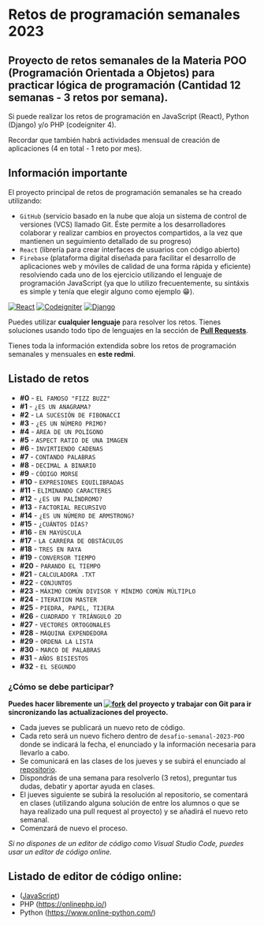 # Retos de programación semanales 2023
## Proyecto de retos semanales de la Materia POO (Programación Orientada a Objetos) para practicar lógica de programación (Cantidad 12 semanas - 3 retos por semana).

Si puede realizar los retos de programación en JavaScript (React), Python (Django) y/o PHP (codeigniter 4).

Recordar que también habrá actividades mensual de creación de aplicaciones (4 en total - 1 reto por mes).

## Información importante
El proyecto principal de retos de programación semanales se ha creado utilizando: 
* `GitHub` (servicio basado en la nube que aloja un sistema de control de versiones (VCS) llamado Git. Éste permite a los desarrolladores colaborar y realizar cambios en proyectos compartidos, a la vez que mantienen un seguimiento detallado de su progreso)
*  `React` (librería para crear interfaces de usuarios con código abierto)
* `Firebase` (plataforma digital diseñada para facilitar el desarrollo de aplicaciones web y móviles de calidad de una forma rápida y eficiente)
resolviendo cada uno de los ejercicio utilizando el lenguaje de programación JavaScript (ya que lo utilizo frecuentemente, su sintáxis es simple y tenía que elegir alguno como ejemplo 😁).

[![React](https://img.shields.io/badge/React-18.2.0-blue?longCache=true&style=popout-square)](https://es.reactjs.org/)
[![Codeigniter](https://img.shields.io/badge/codeigniter-4.2.4-red.svg?longCache=true&style=popout-square)](https://www.codeigniter.com/)
[![Django](https://img.shields.io/badge/django-4.2.3-greed.svg?longCache=true&style=popout-square)](https://www.djangoproject.com/)

Puedes utilizar **cualquier lenguaje** para resolver los retos. Tienes soluciones usando todo tipo de lenguajes en la sección de **[Pull Requests](https://github.com/rgplazas/desafio-semanal-2023-POO/pulls)**.

Tienes toda la información extendida sobre los retos de programación semanales y mensuales en **este redmi**.

## Listado de retos
* **#0**  - `EL FAMOSO "FIZZ BUZZ"`
* **#1**  - `¿ES UN ANAGRAMA?`
* **#2**  - `LA SUCESIÓN DE FIBONACCI`
* **#3**  - `¿ES UN NÚMERO PRIMO?`
* **#4**  - `ÁREA DE UN POLÍGONO`
* **#5**  - `ASPECT RATIO DE UNA IMAGEN`
* **#6**  - `INVIRTIENDO CADENAS`
* **#7**  - `CONTANDO PALABRAS`
* **#8**  - `DECIMAL A BINARIO`
* **#9**  - `CÓDIGO MORSE`
* **#10** - `EXPRESIONES EQUILIBRADAS`
* **#11** - `ELIMINANDO CARACTERES`
* **#12** - `¿ES UN PALÍNDROMO?`
* **#13** - `FACTORIAL RECURSIVO`
* **#14** - `¿ES UN NÚMERO DE ARMSTRONG?`
* **#15** - `¿CUÁNTOS DÍAS?`
* **#16** - `EN MAYÚSCULA`
* **#17** - `LA CARRERA DE OBSTÁCULOS`
* **#18** - `TRES EN RAYA`
* **#19** - `CONVERSOR TIEMPO`
* **#20** - `PARANDO EL TIEMPO`
* **#21** - `CALCULADORA .TXT` 
* **#22** - `CONJUNTOS` 
* **#23** - `MÁXIMO COMÚN DIVISOR Y MÍNIMO COMÚN MÚLTIPLO` 
* **#24** - `ITERATION MASTER` 
* **#25** - `PIEDRA, PAPEL, TIJERA` 
* **#26** - `CUADRADO Y TRIÁNGULO 2D` 
* **#27** - `VECTORES ORTOGONALES`
* **#28** - `MÁQUINA EXPENDEDORA`
* **#29** - `ORDENA LA LISTA`
* **#30** - `MARCO DE PALABRAS`
* **#31** - `AÑOS BISIESTOS`
* **#32** - `EL SEGUNDO`

### ¿Cómo se debe participar?

**Puedes hacer libremente un [![fork](https://img.shields.io/badge/fork-blue?longCache=true&style=popout-square)](https://docs.github.com/en/get-started/quickstart/fork-a-repo) del proyecto y trabajar con Git para ir sincronizando las actualizaciones del proyecto.**

* Cada jueves se publicará un nuevo reto de código.
* Cada reto será un nuevo fichero dentro de `desafio-semanal-2023-POO` donde se indicará la fecha, el enunciado y la información necesaria para llevarlo a cabo.
* Se comunicará en las clases de los jueves y se subirá el enunciado al [repositorio](https://github.com/rgplazas/desafio-semanal-2023-POO).
* Dispondrás de una semana para resolverlo (3 retos), preguntar tus dudas, debatir y aportar ayuda en clases.
* El jueves siguiente se subirá la resolución al repositorio, se comentará en clases (utilizando alguna solución de entre los alumnos o que se haya realizado una pull request al proyecto) y se añadirá el nuevo reto semanal.
* Comenzará de nuevo el proceso.

*Si no dispones de un editor de código como Visual Studio Code, puedes usar un editor de código online.* 
  ## Listado de editor de código online:
  *  ([JavaScript](https://play.kotlinlang.org/))
  *  PHP (https://onlinephp.io/)
  *  Python (https://www.online-python.com/)
